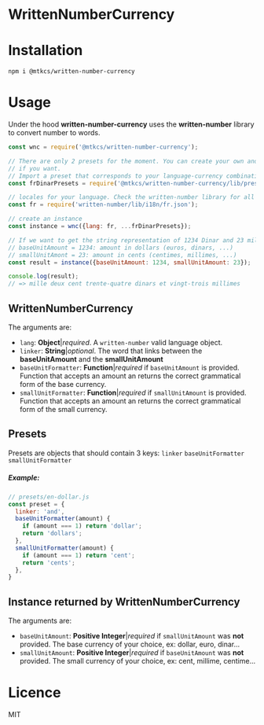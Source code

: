 # WrittenNumberCurrency

# Installation
```
npm i @mtkcs/written-number-currency
```

# Usage
Under the hood **written-number-currency** uses the **written-number** library to convert number to words.

```javascript
const wnc = require('@mtkcs/written-number-currency');

// There are only 2 presets for the moment. You can create your own and submit them
// if you want.
// Import a preset that corresponds to your language-currency combination.
const frDinarPresets = require('@mtkcs/written-number-currency/lib/presets/fr-dinar');

// locales for your language. Check the written-number library for all available locales:
const fr = require('written-number/lib/i18n/fr.json');

// create an instance
const instance = wnc({lang: fr, ...frDinarPresets});

// If we want to get the string representation of 1234 Dinar and 23 millimes (1234.023)
// baseUnitAmount = 1234: amount in dollars (euros, dinars, ...)
// smallUnitAmont = 23: amount in cents (centimes, millimes, ...)
const result = instance({baseUnitAmount: 1234, smallUnitAmount: 23});

console.log(result);
// => mille deux cent trente-quatre dinars et vingt-trois millimes
```

## WrittenNumberCurrency
The arguments are:
- `lang`: **Object**|*required*. A `written-number` valid language object.
- `linker`: **String**|*optional*. The word that links between the **baseUnitAmount** and the **smallUnitAmount**
- `baseUnitFormatter`: **Function**|*required* if `baseUnitAmount` is provided. Function that accepts an amount
 an returns the correct grammatical form of the base currency.
- `smallUnitFormatter`: **Function**|*required* if `smallUnitAmount` is provided. Function that accepts an amount
 an returns the correct grammatical form of the small currency.
## Presets
Presets are objects that should contain 3 keys:
`linker`
`baseUnitFormatter`
`smallUnitFormatter`
##### Example:
```javascript
// presets/en-dollar.js
const preset = {
  linker: 'and',
  baseUnitFormatter(amount) {
    if (amount === 1) return 'dollar';
    return 'dollars';
  },
  smallUnitFormatter(amount) {
    if (amount === 1) return 'cent';
    return 'cents';
  },
}
```
## Instance returned by WrittenNumberCurrency 
The arguments are:
- `baseUnitAmount`: **Positive Integer**|*required* if `smallUnitAmount` was **not** provided. The base currency of your choice, ex: dollar, euro, dinar...
- `smallUnitAmount`: **Positive Integer**|*required* if `baseUnitAmount` was **not** provided. The small currency of your choice, ex: cent, millime, centime...

# Licence
MIT
